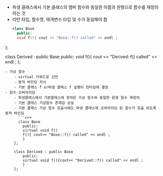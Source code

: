 - 파생 클래스에서 기본 클래스의 멤버 함수와 동일한 이름과 원형으로 함수를 재정의 하는 것
- 리턴 타입, 함수명, 매개변수 타입 및 수가 동일해야 함
  ```c++
  class Base
	public:
	void f(){ cout << "Base::f() called" << endl ;
};

class Derived : public Base
	public:
	void f(){ cout << "Derived::f() called" << endl ;
};
```
- 가상 함수
	- virtual 키워드로 선언
	- 동적 바인딩 지시
	- 기본 클래스 f or파생 클래스 f 실행이 런타임에 결정
- 함수 오버라이딩
	- 파생클래스에서 기본클래스에 정의된 가상 함수와 동일한 원형 함수 재정의
	- 기본 클래스 가상함수 존재감 상실
	- 기본 클래스 가상 함수 호출시에도 파생 클래스에 오버라이딩 된 함수가 호출 되도록 동적 바인딩
	  ```c++
	  class Base
		public:
		virtual void f()
		f(){ cout<< "Base::f() called" << endl ;
		}
	};
	
	class Derived : public Base
		public:
		virtual void f(){cout<< "Derived::f() called" << endl ;
		}
	};
```
